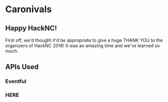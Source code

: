 # Caronivals

## Happy HackNC!
First off, we'd thought it'd be appropriate to give a huge THANK YOU to the organizers of HackNC 2018! It was an amazing time and we've learned so much.

## APIs Used
### Eventful
### HERE

